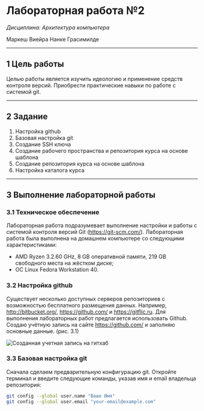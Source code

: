 # Лабораторная работа №2

*Дисциплина: Архитектура компьютера*

Маркеш Виейра Нанке Грасимилде

---

## 1 Цель работы

Целью работы является изучить идеологию и применение средств контроля версий. Приобрести практические навыки по работе с системой git.

---

## 2 Задание

1. Настройка github  
2. Базовая настройка git  
3. Создание SSH ключа  
4. Создание рабочего пространства и репозитория курса на основе шаблона  
5. Создание репозитория курса на основе шаблона  
6. Настройка каталога курса  

---

## 3 Выполнение лабораторной работы

### 3.1 Техническое обеспечение

Лабораторная работа подразумевает выполнение настройки и работы с системой контроля версий Git (https://git-scm.com/). Лабораторная работа была выполнена на домашнем компьютере со следующими характеристиками:  
- AMD Ryzen 3.2.60 GHz, 8 GB оперативной памяти, 219 GB свободного места на жёстком диске;  
- OC Linux Fedora Workstation 40.

### 3.2 Настройка github

Существует несколько доступных серверов репозиториев с возможностью бесплатного размещения данных. Например, http://bitbucket.org/, https://github.com/ и https://gitflic.ru. Для выполнения лабораторных работ предлагается использовать Github. Создаю учётную запись на сайте https://github.com/ и заполняю основные данные. (рис. 3.1)

![Созданная учетная запись на гитхаб](рис.3.1.png)

### 3.3 Базовая настройка git

Сначала сделаем предварительную конфигурацию git. Откройте терминал и введите следующие команды, указав имя и email владельца репозитория:

```bash
git config --global user.name "Ваше Имя"
git config --global user.email "your-email@example.com"
